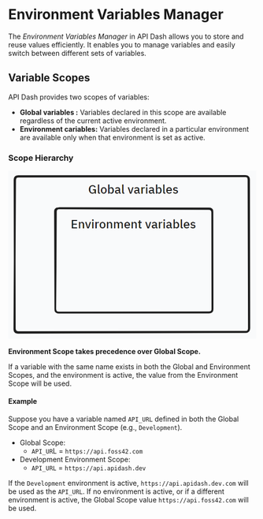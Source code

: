 # Environment Variables Manager

The _Environment Variables Manager_ in API Dash allows you to store and reuse values efficiently. It enables you to manage variables and easily switch between different sets of variables.

## Variable Scopes

API Dash provides two scopes of variables:

- **Global variables :** Variables declared in this scope are available regardless of the current active environment.
- **Environment cariables:** Variables declared in a particular environment are available only when that environment is set as active.

### Scope Hierarchy

![Image](./images/env/env-variable-scope.png)

**Environment Scope takes precedence over Global Scope.**

If a variable with the same name exists in both the Global and Environment Scopes, and the environment is active, the value from the Environment Scope will be used.

#### Example

Suppose you have a variable named `API_URL` defined in both the Global Scope and an Environment Scope (e.g., `Development`).

- Global Scope:
  - `API_UR`L = `https://api.foss42.com`
- Development Environment Scope:
  - `API_URL` = `https://api.apidash.dev`

If the `Development` environment is active, `https://api.apidash.dev.com` will be used as the `API_URL`. If no environment is active, or if a different environment is active, the Global Scope value `https://api.foss42.com` will be used.
